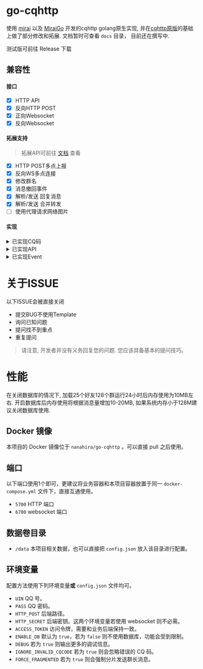 # go-cqhttp
使用 [mirai](https://github.com/mamoe/mirai) 以及 [MiraiGo](https://github.com/Mrs4s/MiraiGo) 开发的cqhttp golang原生实现, 并在[cqhttp原版](https://github.com/richardchien/coolq-http-api)的基础上做了部分修改和拓展.
文档暂时可查看 `docs` 目录， 目前还在撰写中.

测试版可前往 Release 下载

## 兼容性

#### 接口
- [x] HTTP API
- [x] 反向HTTP POST
- [x] 正向Websocket
- [x] 反向Websocket

#### 拓展支持
> 拓展API可前往 [文档](docs/cqhttp.md) 查看
- [x] HTTP POST多点上报
- [x] 反向WS多点连接 
- [x] 修改群名
- [x] 消息撤回事件
- [x] 解析/发送 回复消息
- [x] 解析/发送 合并转发
- [ ] 使用代理请求网络图片

#### 实现
<details>
<summary>已实现CQ码</summary>

- [CQ:image]
- [CQ:record]
- [CQ:video]
- [CQ:face]
- [CQ:at]
- [CQ:share]
- [CQ:reply]
- [CQ:forward]
- [CQ:node]

</details>

<details>
<summary>已实现API</summary>

##### 注意: 部分API实现与CQHTTP原版略有差异，请参考文档
| API                      | 功能                                                         |
| ------------------------ | ------------------------------------------------------------ |
| /get_login_info          | [获取登录号信息](https://cqhttp.cc/docs/4.15/#/API?id=get_login_info-获取登录号信息) |
| /get_friend_list         | [获取好友列表](https://cqhttp.cc/docs/4.15/#/API?id=get_friend_list-获取好友列表) |
| /get_group_list          | [获取群列表](https://cqhttp.cc/docs/4.15/#/API?id=get_group_list-获取群列表) |
| /get_group_info          | [获取群信息](https://cqhttp.cc/docs/4.15/#/API?id=get_group_info-获取群信息) |
| /get_group_member_list   | [获取群成员列表](https://cqhttp.cc/docs/4.15/#/API?id=get_group_member_list-获取群成员列表) |
| /get_group_member_info   | [获取群成员信息](https://cqhttp.cc/docs/4.15/#/API?id=get_group_member_info-获取群成员信息) |
| /send_msg                | [发送消息](https://cqhttp.cc/docs/4.15/#/API?id=send_msg-发送消息) |
| /send_group_msg          | [发送群消息](https://cqhttp.cc/docs/4.15/#/API?id=send_group_msg-发送群消息) |
| /send_private_msg        | [发送私聊消息](https://cqhttp.cc/docs/4.15/#/API?id=send_private_msg-发送私聊消息) |
| /delete_msg              | [撤回信息](https://cqhttp.cc/docs/4.15/#/API?id=delete_msg-撤回消息) |
| /set_friend_add_request  | [处理加好友请求](https://cqhttp.cc/docs/4.15/#/API?id=set_friend_add_request-处理加好友请求) |
| /set_group_add_request   | [处理加群请求/邀请](https://cqhttp.cc/docs/4.15/#/API?id=set_group_add_request-处理加群请求／邀请) |
| /set_group_card          | [设置群名片(群备注)](https://cqhttp.cc/docs/4.15/#/API?id=set_group_card-设置群名片（群备注）) |
| /set_group_special_title | [设置群组专属头衔](https://cqhttp.cc/docs/4.15/#/API?id=set_group_special_title-设置群组专属头衔) |
| /set_group_kick          | [群组T人](https://cqhttp.cc/docs/4.15/#/API?id=set_group_kick-群组踢人) |
| /set_group_ban           | [群组单人禁言](https://cqhttp.cc/docs/4.15/#/API?id=set_group_ban-群组单人禁言) |
| /set_group_whole_ban     | [群组全员禁言](https://cqhttp.cc/docs/4.15/#/API?id=set_group_whole_ban-群组全员禁言) |
| /set_group_leave         | [退出群组](https://cqhttp.cc/docs/4.15/#/API?id=set_group_leave-退出群组) |
| /set_group_name          | 设置群组名(拓展API)                                         |
| /get_image               | 获取图片信息(拓展API)                                        |
| /get_group_msg           | 获取群组消息(拓展API)                                        |
| /can_send_image          | [检查是否可以发送图片](https://cqhttp.cc/docs/4.15/#/API?id=can_send_image-检查是否可以发送图片) |
| /can_send_record         | [检查是否可以发送语音](https://cqhttp.cc/docs/4.15/#/API?id=can_send_record-检查是否可以发送语音) |
| /get_status              | [获取插件运行状态](https://cqhttp.cc/docs/4.15/#/API?id=get_status-获取插件运行状态) |
| /get_version_info        | [获取 酷Q 及 CQHTTP插件的版本信息](https://cqhttp.cc/docs/4.15/#/API?id=get_version_info-获取-酷q-及-cqhttp-插件的版本信息) |

</details>

<details>
<summary>已实现Event</summary>

##### 注意: 部分Event数据与CQHTTP原版略有差异，请参考文档
| Event                                                        |
| ------------------------------------------------------------ |
| [私聊信息](https://cqhttp.cc/docs/4.15/#/Post?id=私聊消息)   |
| [群消息](https://cqhttp.cc/docs/4.15/#/Post?id=群消息)       |
| [群消息撤回(拓展Event)](docs/cqhttp.md#群消息撤回)             |
| [好友消息撤回(拓展Event)](docs/cqhttp.md#好友消息撤回)             |
| [群管理员变动](https://cqhttp.cc/docs/4.15/#/Post?id=群管理员变动) |
| [群成员减少](https://cqhttp.cc/docs/4.15/#/Post?id=群成员减少) |
| [群成员增加](https://cqhttp.cc/docs/4.15/#/Post?id=群成员增加) |
| [群禁言](https://cqhttp.cc/docs/4.15/#/Post?id=群禁言)       |
| [群文件上传](https://cqhttp.cc/docs/4.15/#/Post?id=群文件上传)|
| [加好友请求](https://cqhttp.cc/docs/4.15/#/Post?id=加好友请求) |
| [加群请求/邀请](https://cqhttp.cc/docs/4.15/#/Post?id=加群请求／邀请) |

</details>

# 关于ISSUE

以下ISSUE会被直接关闭
- 提交BUG不使用Template
- 询问已知问题
- 提问找不到重点
- 重复提问

> 请注意, 开发者并没有义务回复您的问题. 您应该具备基本的提问技巧。

# 性能

在关闭数据库的情况下, 加载25个好友128个群运行24小时后内存使用为10MB左右. 开启数据库后内存使用将根据消息量增加10-20MB, 如果系统内存小于128M建议关闭数据库使用. 

## Docker 镜像

本项目的 Docker 镜像位于 `nanahira/go-cqhttp` 。可以直接 pull 之后使用。

## 端口

以下端口使用1个即可，更建议将业务容器和本项目容器放置于同一 `docker-compose.yml` 文件下，直接互通使用。

* `5700` HTTP 端口
* `6700` websocket 端口

## 数据卷目录

* `/data` 本项目相关数据，也可以直接把 `config.json` 放入该目录进行配置。

## 环境变量

配置方法使用下列环境变量**或** `config.json` 文件均可。

* `UIN` QQ 号。
* `PASS` QQ 密码。
* `HTTP_POST` 后端路径。
* `HTTP_SECRET` 后端密钥。这两个环境变量若使用 websocket 则不必需。
* `ACCESS_TOKEN` 访问令牌，需要和业务后端保持一致。
* `ENABLE_DB` 默认为 `true`，若为 `false` 则不使用数据库，功能会受到限制。
* `DEBUG` 若为 `true` 则输出更多的调试信息。
* `IGNORE_INVALID_CQCODE` 若为 `true` 则会忽略错误的 CQ 码。
* `FORCE_FRAGMENTED` 若为 `true` 则会强制分片发送群长消息。
